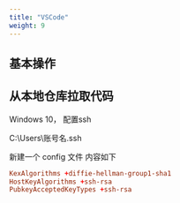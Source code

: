 ```yaml
---
title: "VSCode"
weight: 9
---
```


## 基本操作

## 从本地仓库拉取代码

Windows 10， 配置ssh

C:\Users\账号名\.ssh

新建一个  config 文件
内容如下

```conf
KexAlgorithms +diffie-hellman-group1-sha1
HostKeyAlgorithms +ssh-rsa
PubkeyAcceptedKeyTypes +ssh-rsa
```
